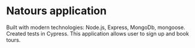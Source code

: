 # Natours application

Built with modern technologies: Node.js, Express, MongoDb, mongoose. Created tests in Cypress.
This application allows user to sign up and book tours.

